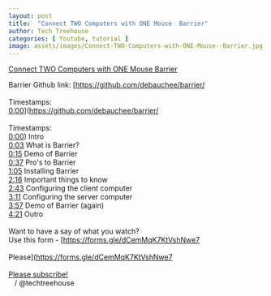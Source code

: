 ```yaml
---
layout: post
title:  "Connect TWO Computers with ONE Mouse  Barrier"
author: Tech Treehouse
categories: [ Youtube, tutorial ]
image: assets/images/Connect-TWO-Computers-with-ONE-Mouse--Barrier.jpg
---
```


[Connect TWO Computers with ONE Mouse  Barrier](https://youtube.com/watch?v=xUuYO3js2go)

Barrier Github link: [https://github.com/debauchee/barrier/<br><br>Timestamps:<br>[0:00](https://youtube.com/watch?v=xUuYO3js2go&t=0)](https://github.com/debauchee/barrier/<br><br>Timestamps:<br>[0:00](https://youtube.com/watch?v=xUuYO3js2go&t=0)) Intro<br>[0:03](https://youtube.com/watch?v=xUuYO3js2go&t=3) What is Barrier?<br>[0:15](https://youtube.com/watch?v=xUuYO3js2go&t=15) Demo of Barrier<br>[0:37](https://youtube.com/watch?v=xUuYO3js2go&t=37) Pro's to Barrier<br>[1:05](https://youtube.com/watch?v=xUuYO3js2go&t=65) Installing Barrier<br>[2:16](https://youtube.com/watch?v=xUuYO3js2go&t=136) Important things to know<br>[2:43](https://youtube.com/watch?v=xUuYO3js2go&t=163) Configuring the client computer<br>[3:11](https://youtube.com/watch?v=xUuYO3js2go&t=191) Configuring the server computer<br>[3:57](https://youtube.com/watch?v=xUuYO3js2go&t=237) Demo of Barrier (again)<br>[4:21](https://youtube.com/watch?v=xUuYO3js2go&t=261) Outro<br><br>Want to have a say of what you watch?<br>Use this form - [https://forms.gle/dCemMqK7KtVshNwe7<br><br>Please](https://forms.gle/dCemMqK7KtVshNwe7<br><br>[Please subscribe!](https://youtube.com/techtreehouse/?sub_confirmation=1)<br>   / @techtreehouse
